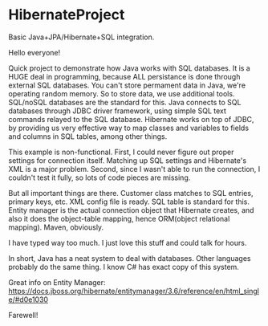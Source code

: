 # HibernateProject
Basic Java+JPA/Hibernate+SQL integration.

Hello everyone!

Quick project to demonstrate how Java works with SQL databases. It is a HUGE deal in programming, because ALL persistance is done through external SQL databases. You can't store permament data in Java, we're operating random memory. So to store data, we use additional tools. SQL/noSQL databases are the standard for this. Java connects to SQL databases through JDBC driver framework, using simple SQL text commands relayed to the SQL database. Hibernate works on top of JDBC, by providing us very effective way to map classes and variables to fields and columns in SQL tables, among other things.

This example is non-functional. First, I could never figure out proper settings for connection itself. Matching up SQL settings and Hibernate's XML is a major problem. Second, since I wasn't able to run the connection, I couldn't test it fully, so lots of code pieces are missing.

But all important things are there. Customer class matches to SQL entries, primary keys, etc. XML config file is ready. SQL table is standard for this. Entity manager is the actual connection object that Hibernate creates, and also it does the object-table mapping, hence ORM(object relational mapping). Maven, obviously.

I have typed way too much. I just love this stuff and could talk for hours.

In short, Java has a neat system to deal with databases. Other languages probably do the same thing. I know C# has exact copy of this system.

Great info on Entity Manager: https://docs.jboss.org/hibernate/entitymanager/3.6/reference/en/html_single/#d0e1030

Farewell!








